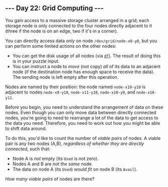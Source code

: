 ## --- Day 22: Grid Computing ---

You gain access to a massive storage cluster arranged in a grid; each storage node is only connected to the four nodes directly adjacent to it (three if the node is on an edge, two if it's in a corner).

You can directly access data _only_ on node `` /dev/grid/node-x0-y0 ``, but you can perform some limited actions on the other nodes:

*   You can get the disk usage of all nodes (via [`` df ``](https://en.wikipedia.org/wiki/Df_(Unix)#Example)). The result of doing this is in your puzzle input.
*   You can instruct a node to <span title="You suspect someone misunderstood the x86 MOV instruction.">_move_</span> (not copy) _all_ of its data to an adjacent node (if the destination node has enough space to receive the data). The sending node is left empty after this operation.

Nodes are named by their position: the node named `` node-x10-y10 `` is adjacent to nodes `` node-x9-y10 ``, `` node-x11-y10 ``, `` node-x10-y9 ``, and `` node-x10-y11 ``.

Before you begin, you need to understand the arrangement of data on these nodes. Even though you can only move data between directly connected nodes, you're going to need to rearrange a lot of the data to get access to the data you need. Therefore, you need to work out how you might be able to shift data around.

To do this, you'd like to count the number of _viable pairs_ of nodes. A viable pair is any two nodes (A,B), _regardless of whether they are directly connected_, such that:

*   Node A is _not_ empty (its `` Used `` is not zero).
*   Nodes A and B are _not the same_ node.
*   The data on node A (its `` Used ``) _would fit_ on node B (its `` Avail ``).

_How many viable pairs_ of nodes are there?